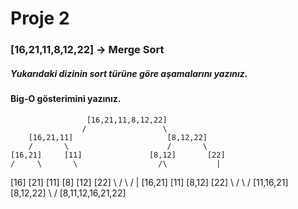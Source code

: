 # Proje 2
### [16,21,11,8,12,22] -> Merge Sort

##### Yukarıdaki dizinin sort türüne göre aşamalarını yazınız.
#### Big-O gösterimini yazınız.

                     [16,21,11,8,12,22]
                    /                 \
        [16,21,11]                     [8,12,22]
        /       \                      /       \
    [16,21]     [11]               [8,12]       [22]
    /     \       \                  /\           |
[16]      [21]     [11]           [8]  [12]     [22]
    \     /          \               \/           |
    [16,21]         [11]            [8,12]      [22]
         \          /                   \       /
          [11,16,21]                    [8,12,22]
                    \                  /
                     [8,11,12,16,21,22]